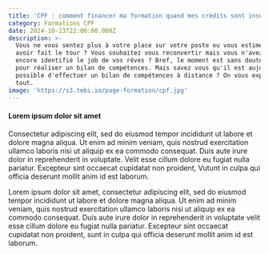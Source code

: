 ```yaml
---
title: 'CPF : comment financer ma formation quand mes crédits sont insuffisant'
category: Formations CPF
date: 2024-10-23T22:00:00.000Z
description: >-
  Vous ne vous sentez plus à votre place sur votre poste ou vous estimez en
  avoir fait le tour ? Vous souhaitez vous reconvertir mais vous n'avez pas
  encore identifié le job de vos rêves ? Bref, le moment est sans doute propice
  pour réaliser un bilan de compétences. Mais savez vous qu'il est aujourd'hui
  possible d'effectuer un bilan de compétences à distance ? On vous explique
  tout.
image: 'https://s3.tebi.io/page-formation/cpf.jpg'
---
```


#### Lorem ipsum dolor sit amet

Consectetur adipiscing elit, sed do eiusmod tempor incididunt ut labore et dolore magna aliqua. Ut enim ad minim veniam, quis nostrud exercitation ullamco laboris nisi ut aliquip ex ea commodo consequat. Duis aute irure dolor in reprehenderit in voluptate. Velit esse cillum dolore eu fugiat nulla pariatur. Excepteur sint occaecat cupidatat non proident, Vutunt in culpa qui officia deserunt mollit anim id est laborum.

Lorem ipsum dolor sit amet, consectetur adipiscing elit, sed do eiusmod tempor incididunt ut labore et dolore magna aliqua. Ut enim ad minim veniam, quis nostrud exercitation ullamco laboris nisi ut aliquip ex ea commodo consequat. Duis aute irure dolor in reprehenderit in voluptate velit esse cillum dolore eu fugiat nulla pariatur. Excepteur sint occaecat cupidatat non proident, sunt in culpa qui officia deserunt mollit anim id est laborum.
